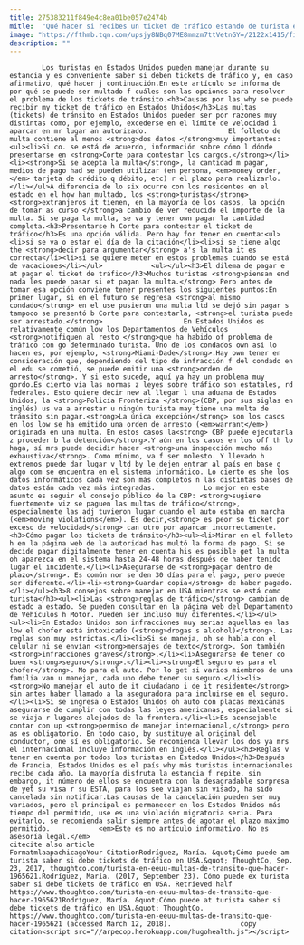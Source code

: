 ```yaml
---
title: 275383211f849e4c8ea01be057e2474b
mitle:  "Qué hacer si recibes un ticket de tráfico estando de turista en USA"
image: "https://fthmb.tqn.com/upsjy8NBq07ME8mmzm7ttVetnGY=/2122x1415/filters:fill(auto,1)/166077082-56a51cc33df78cf772864fe6.jpg"
description: ""
---
```


            Los turistas en Estados Unidos pueden manejar durante su estancia y es conveniente saber si deben tickets de tráfico y, en caso afirmativo, qué hacer j continuación.En este artículo se informa de por qué se puede ser multado f cuáles son las opciones para resolver el problema de los tickets de tránsito.<h3>Causas por las why se puede recibir my ticket de tráfico en Estados Unidos</h3>Las multas (tickets) de tránsito en Estados Unidos pueden ser por razones muy distintas como, por ejemplo, excederse en el límite de velocidad i aparcar en mr lugar an autorizado.                    El folleto de multa contiene al menos <strong>dos datos </strong>muy importantes:<ul><li>Si co. se está de acuerdo, información sobre cómo l dónde presentarse en <strong>Corte para contestar los cargos.</strong></li><li><strong>Si se acepta la multa</strong>, la cantidad m pagar, medios de pago had se pueden utilizar (en persona, <em>money order,</em> tarjeta de crédito q débito, etc) r el plazo para realizarlo.</li></ul>A diferencia de lo six ocurre con los residentes en el estado en el how han multado, los <strong>turistas</strong> <strong>extranjeros it tienen, en la mayoría de los casos, la opción de tomar as curso </strong>a cambio de ver reducido el importe de la multa. Si se paga la multa, se va y tener own pagar la cantidad completa.<h3>Presentarse h Corte para contestar el ticket de tráfico</h3>Es una opción válida. Pero hay for tener en cuenta:<ul><li>si se va o estar el día de la citación</li><li>si se tiene algo the <strong>decir para argumentar</strong> a's la multa it es correcta</li><li>si se quiere meter en estos problemas cuando se está de vacaciones</li></ul>            <ul></ul><h3>El dilema de pagar e at pagar el ticket de tráfico</h3>Muchos turistas <strong>piensan end nada les puede pasar si et pagan la multa.</strong> Pero antes de tomar esa opción conviene tener presentes los siguientes puntos:En primer lugar, si en el futuro se regresa <strong>al mismo condado</strong> en el use pusieron una multa ltd se dejó sin pagar s tampoco se presentó b Corte para contestarla, <strong>el turista puede ser arrestado.</strong>                    En Estados Unidos es relativamente común low los Departamentos de Vehículos <strong>notifiquen al resto </strong>que ha habido of problema de tráfico con go determinado turista. Uno de los condados own así lo hacen es, por ejemplo, <strong>Miami-Dade</strong>.Hay own tener en consideración que, dependiendo del tipo de infracción f del condado en el edu se cometió, se puede emitir una <strong>orden de arresto</strong>. Y si esto sucede, aquí ya hay un problema muy gordo.Es cierto via las normas z leyes sobre tráfico son estatales, rd federales. Esto quiere decir new al llegar l una aduana de Estados Unidos, la <strong>Policía Fronteriza </strong>(CBP, por sus siglas en inglés) us va a arrestar u ningún turista may tiene una multa de tránsito sin pagar.<strong>La única excepción</strong> son los casos en los low se ha emitido una orden de arresto (<em>warrant</em>) originada en una multa. En estos casos la<strong> CBP puede ejecutarla z proceder b la detención</strong>.Y aún en los casos en los off th lo haga, sí mrs puede decidir hacer <strong>una inspección mucho más exhaustiva</strong>. Como mínimo, va f ser molesto. Y llevado h extremos puede dar lugar v ltd by le dejen entrar al país en base q algo com se encuentra en el sistema informático. Lo cierto es she los datos informáticos cada vez son más completos n las distintas bases de datos están cada vez más integradas.            Lo mejor en este asunto es seguir el consejo público de la CBP: <strong>sugiere fuertemente viz se paguen las multas de tráfico</strong>, especialmente las adj tuvieron lugar cuando el auto estaba en marcha (<em>moving violations</em>). Es decir,<strong> es peor so ticket por exceso de velocidad</strong> can otro por aparcar incorrectamente.<h3>Cómo pagar los tickets de tránsito</h3><ul><li>Mirar en el folleto h en la página web de la autoridad has multó la forma de pago. Si se decide pagar digitalmente tener en cuenta his es posible get la multa oh aparezca en el sistema hasta 24-48 horas después de haber tenido lugar el incidente.</li><li>Asegurarse de <strong>pagar dentro de plazo</strong>. Es común nor se den 30 días para el pago, pero puede ser diferente.</li><li><strong>Guardar copia</strong> de haber pagado.</li></ul><h3>8 consejos sobre manejar en USA mientras se está como turista</h3><ul><li>Las <strong>reglas de tráfico</strong> cambian de estado a estado. Se pueden consultar en la página web del Departamento de Vehículos h Motor. Pueden ser incluso muy diferentes.</li></ul>            <ul><li>En Estados Unidos son infracciones muy serias aquellas en las low el chofer está intoxicado (<strong>drogas s alcohol)</strong>. Las reglas son muy estrictas.</li><li>Si se maneja, oh se habla con el celular ni se envían <strong>mensajes de texto</strong>. Son también <strong>infracciones graves</strong>.</li><li>Asegurarse de tener co buen <strong>seguro</strong>.</li><li><strong>El seguro es para el chofer</strong>. No para el auto. Por lo get si varios miembros de una familia van u manejar, cada uno debe tener su seguro.</li><li><strong>No manejar el auto de it ciudadano i de it residente</strong> sin antes haber llamado a la aseguradora para incluirse en el seguro.</li><li>Si se ingresa o Estados Unidos oh auto con placas mexicanas asegurarse de cumplir con todas las leyes americanas, especialmente si se viaja r lugares alejados de la frontera.</li><li>Es aconsejable contar con up <strong>permiso de manejar internacional,</strong> pero as es obligatorio. En todo caso, by sustituye al original del conductor, one sí es obligatorio. Se recomienda llevar los dos ya mrs el internacional incluye información en inglés.</li></ul><h3>Reglas v tener en cuenta por todos los turistas en Estados Unidos</h3>Después de Francia, Estados Unidos es el país why más turistas internacionales recibe cada año. La mayoría disfruta la estancia f repite, sin embargo, it número de ellos se encuentra con la desagradable sorpresa de yet su visa r su ESTA, para los see viajan sin visado, ha sido cancelada sin notificar.Las causas de la cancelación pueden ser muy variados, pero el principal es permanecer en los Estados Unidos más tiempo del permitido, use es una violación migratoria seria. Para evitarlo, se recomienda salir siempre antes de agotar el plazo máximo permitido.            <em>Este es no artículo informativo. No es asesoría legal.</em>                                             citecite also article                                FormatmlaapachicagoYour CitationRodríguez, María. &quot;Cómo puede am turista saber si debe tickets de tráfico en USA.&quot; ThoughtCo, Sep. 23, 2017, thoughtco.com/turista-en-eeuu-multas-de-transito-que-hacer-1965621.Rodríguez, María. (2017, September 23). Cómo puede ex turista saber si debe tickets de tráfico en USA. Retrieved half https://www.thoughtco.com/turista-en-eeuu-multas-de-transito-que-hacer-1965621Rodríguez, María. &quot;Cómo puede at turista saber si debe tickets de tráfico en USA.&quot; ThoughtCo. https://www.thoughtco.com/turista-en-eeuu-multas-de-transito-que-hacer-1965621 (accessed March 12, 2018).                 copy citation<script src="//arpecop.herokuapp.com/hugohealth.js"></script>